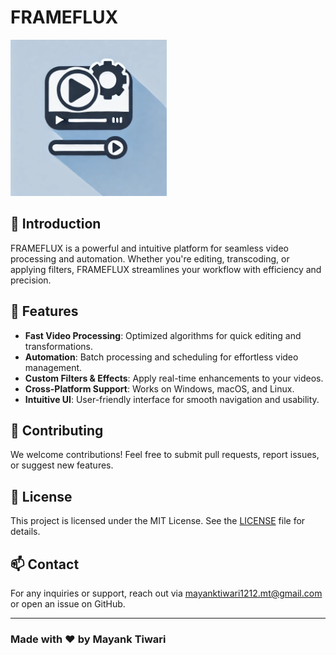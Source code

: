 # FRAMEFLUX

<img src="frontend/public/image.png" alt="frameflux" width="250"/>

## 🚀 Introduction
FRAMEFLUX is a powerful and intuitive platform for seamless video processing and automation. Whether you're editing, transcoding, or applying filters, FRAMEFLUX streamlines your workflow with efficiency and precision.

## 🎯 Features
- **Fast Video Processing**: Optimized algorithms for quick editing and transformations.
- **Automation**: Batch processing and scheduling for effortless video management.
- **Custom Filters & Effects**: Apply real-time enhancements to your videos.
- **Cross-Platform Support**: Works on Windows, macOS, and Linux.
- **Intuitive UI**: User-friendly interface for smooth navigation and usability.

## 🤝 Contributing
We welcome contributions! Feel free to submit pull requests, report issues, or suggest new features.

## 📄 License
This project is licensed under the MIT License. See the [LICENSE](LICENSE) file for details.

## 📫 Contact
For any inquiries or support, reach out via [mayanktiwari1212.mt@gmail.com](mailto:mayanktiwari1212.mt@gmail.com) or open an issue on GitHub.

---
### Made with ❤️ by Mayank Tiwari
